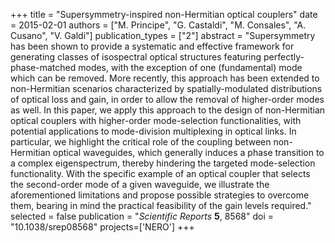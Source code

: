 +++
title = "Supersymmetry-inspired non-Hermitian optical couplers"
date = 2015-02-01
authors = ["M. Principe", "G. Castaldi", "M. Consales", "A. Cusano", "V. Galdi"]
publication_types = ["2"]
abstract = "Supersymmetry has been shown to provide a systematic and effective framework for generating classes of isospectral optical structures featuring perfectly-phase-matched modes, with the exception of one (fundamental) mode which can be removed. More recently, this approach has been extended to non-Hermitian scenarios characterized by spatially-modulated distributions of optical loss and gain, in order to allow the removal of higher-order modes as well. In this paper, we apply this approach to the design of non-Hermitian optical couplers with higher-order mode-selection functionalities, with potential applications to mode-division multiplexing in optical links. In particular, we highlight the critical role of the coupling between non-Hermitian optical waveguides, which generally induces a phase transition to a complex eigenspectrum, thereby hindering the targeted mode-selection functionality. With the specific example of an optical coupler that selects the second-order mode of a given waveguide, we illustrate the aforementioned limitations and propose possible strategies to overcome them, bearing in mind the practical feasibility of the gain levels required."
selected = false
publication = "*Scientific Reports* **5**, 8568"
doi = "10.1038/srep08568"
projects=['NERO']
+++

